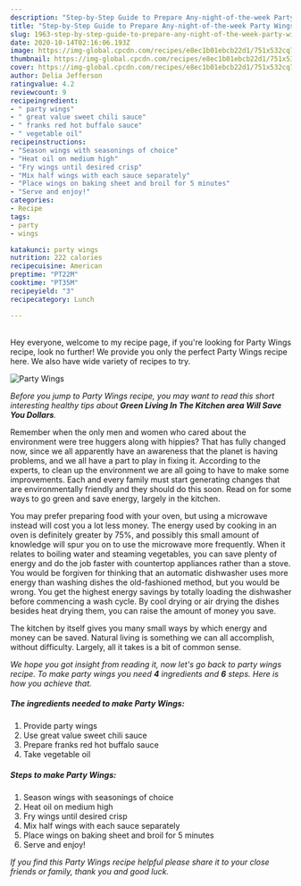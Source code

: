 ```yaml
---
description: "Step-by-Step Guide to Prepare Any-night-of-the-week Party Wings"
title: "Step-by-Step Guide to Prepare Any-night-of-the-week Party Wings"
slug: 1963-step-by-step-guide-to-prepare-any-night-of-the-week-party-wings
date: 2020-10-14T02:16:06.193Z
image: https://img-global.cpcdn.com/recipes/e8ec1b01ebcb22d1/751x532cq70/party-wings-recipe-main-photo.jpg
thumbnail: https://img-global.cpcdn.com/recipes/e8ec1b01ebcb22d1/751x532cq70/party-wings-recipe-main-photo.jpg
cover: https://img-global.cpcdn.com/recipes/e8ec1b01ebcb22d1/751x532cq70/party-wings-recipe-main-photo.jpg
author: Delia Jefferson
ratingvalue: 4.2
reviewcount: 9
recipeingredient:
- " party wings"
- " great value sweet chili sauce"
- " franks red hot buffalo sauce"
- " vegetable oil"
recipeinstructions:
- "Season wings with seasonings of choice"
- "Heat oil on medium high"
- "Fry wings until desired crisp"
- "Mix half wings with each sauce separately"
- "Place wings on baking sheet and broil for 5 minutes"
- "Serve and enjoy!"
categories:
- Recipe
tags:
- party
- wings

katakunci: party wings 
nutrition: 222 calories
recipecuisine: American
preptime: "PT22M"
cooktime: "PT35M"
recipeyield: "3"
recipecategory: Lunch

---
```

<br>
Hey everyone, welcome to my recipe page, if you're looking for Party Wings recipe, look no further! We provide you only the perfect Party Wings recipe here. We also have wide variety of recipes to try.
<br>


![Party Wings](https://img-global.cpcdn.com/recipes/e8ec1b01ebcb22d1/751x532cq70/party-wings-recipe-main-photo.jpg)

<i>Before you jump to Party Wings recipe, you may want to read this short interesting healthy tips about 
<strong>Green Living In The Kitchen area Will Save You Dollars</strong>.</i>
</br>

Remember when the only men and women who cared about the environment were tree huggers along with hippies? That has fully changed now, since we all apparently have an awareness that the planet is having problems, and we all have a part to play in fixing it. According to the experts, to clean up the environment we are all going to have to make some improvements. Each and every family must start generating changes that are environmentally friendly and they should do this soon. Read on for some ways to go green and save energy, largely in the kitchen.

You may prefer preparing food with your oven, but using a microwave instead will cost you a lot less money. The energy used by cooking in an oven is definitely greater by 75%, and possibly this small amount of knowledge will spur you on to use the microwave more frequently. When it relates to boiling water and steaming vegetables, you can save plenty of energy and do the job faster with countertop appliances rather than a stove. You would be forgiven for thinking that an automatic dishwasher uses more energy than washing dishes the old-fashioned method, but you would be wrong. You get the highest energy savings by totally loading the dishwasher before commencing a wash cycle. By cool drying or air drying the dishes besides heat drying them, you can raise the amount of money you save.

The kitchen by itself gives you many small ways by which energy and money can be saved. Natural living is something we can all accomplish, without difficulty. Largely, all it takes is a bit of common sense.


<i>We hope you got insight from reading it, now let's go back to party wings recipe. To make party wings you need <strong>4</strong> ingredients and <strong>6</strong> steps. Here is how you achieve that.
</i>

##### The ingredients needed to make Party Wings:

1. Provide  party wings
1. Use  great value sweet chili sauce
1. Prepare  franks red hot buffalo sauce
1. Take  vegetable oil


##### Steps to make Party Wings:

1. Season wings with seasonings of choice
1. Heat oil on medium high
1. Fry wings until desired crisp
1. Mix half wings with each sauce separately
1. Place wings on baking sheet and broil for 5 minutes
1. Serve and enjoy!


<i>If you find this Party Wings recipe helpful please share it to your close friends or family, thank you and good luck.</i>
